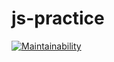 # js-practice

[![Maintainability](https://api.codeclimate.com/v1/badges/fdb5ca2fbd54b47133ed/maintainability)](https://codeclimate.com/github/freemolag/js-practice/maintainability)